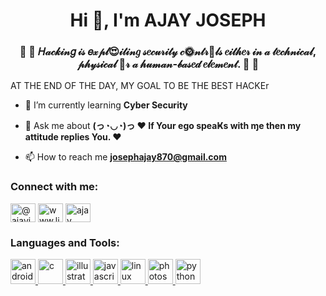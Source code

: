 




<h1 align="center">Hi 👋, I'm AJAY JOSEPH</h1>

<h3 align="center">🍑  🎀  𝐻𝒶𝒸𝓀𝒾𝓃𝑔 𝒾𝓈 𝑒𝓍𝓅𝓁😍𝒾𝓉𝒾𝓃𝑔 𝓈𝑒𝒸𝓊𝓇𝒾𝓉𝓎 𝒸🌞𝓃𝓉𝓇💍𝓁𝓈 𝑒𝒾𝓉𝒽𝑒𝓇 𝒾𝓃 𝒶 𝓉𝑒𝒸𝒽𝓃𝒾𝒸𝒶𝓁, 𝓅𝒽𝓎𝓈𝒾𝒸𝒶𝓁 💙𝓇 𝒶 𝒽𝓊𝓂𝒶𝓃-𝒷𝒶𝓈𝑒𝒹 𝑒𝓁𝑒𝓂𝑒𝓃𝓉.  🎀  🍑</h3>
AT THE END OF THE DAY, MY GOAL TO BE THE BEST HACKEr



- 🌱 I’m currently learning **Cyber Security**

- 💬 Ask me about **(っ◔◡◔)っ ♥ If  Your ego speaҜs with ɱe then my attitude replies You. ♥**

- 📫 How to reach me **josephajay870@gmail.com**

<h3 align="left">Connect with me:</h3>
<p align="left">
<a href="https://twitter.com/@ajayjos57809477" target="blank"><img align="center" src="https://cdn.jsdelivr.net/npm/simple-icons@3.0.1/icons/twitter.svg" alt="@ajayjos57809477" height="30" width="40" /></a>
<a href="https://linkedin.com/in/www.linkedin.com/in/ajay-joseph-6459111ba" target="blank"><img align="center" src="https://cdn.jsdelivr.net/npm/simple-icons@3.0.1/icons/linkedin.svg" alt="www.linkedin.com/in/ajay-joseph-6459111ba" height="30" width="40" /></a>
<a href="https://fb.com/ajay unni" target="blank"><img align="center" src="https://cdn.jsdelivr.net/npm/simple-icons@3.0.1/icons/facebook.svg" alt="ajay unni" height="30" width="40" /></a>
</p>

<h3 align="left">Languages and Tools:</h3>
<p align="left"> <a href="https://developer.android.com" target="_blank"> <img src="https://devicons.github.io/devicon/devicon.git/icons/android/android-original-wordmark.svg" alt="android" width="40" height="40"/> </a> <a href="https://www.cprogramming.com/" target="_blank"> <img src="https://devicons.github.io/devicon/devicon.git/icons/c/c-original.svg" alt="c" width="40" height="40"/> </a> <a href="https://www.adobe.com/in/products/illustrator.html" target="_blank"> <img src="https://www.vectorlogo.zone/logos/adobe_illustrator/adobe_illustrator-icon.svg" alt="illustrator" width="40" height="40"/> </a> <a href="https://developer.mozilla.org/en-US/docs/Web/JavaScript" target="_blank"> <img src="https://devicons.github.io/devicon/devicon.git/icons/javascript/javascript-original.svg" alt="javascript" width="40" height="40"/> </a> <a href="https://www.linux.org/" target="_blank"> <img src="https://devicons.github.io/devicon/devicon.git/icons/linux/linux-original.svg" alt="linux" width="40" height="40"/> </a> <a href="https://www.photoshop.com/en" target="_blank"> <img src="https://devicons.github.io/devicon/devicon.git/icons/photoshop/photoshop-plain.svg" alt="photoshop" width="40" height="40"/> </a> <a href="https://www.python.org" target="_blank"> <img src="https://devicons.github.io/devicon/devicon.git/icons/python/python-original.svg" alt="python" width="40" height="40"/> </a> </p>
